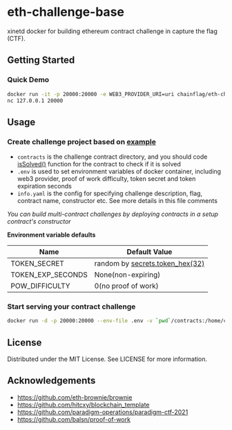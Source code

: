 # eth-challenge-base

xinetd docker for building ethereum contract challenge in capture the flag (CTF).

## Getting Started

### Quick Demo

```bash
docker run -it -p 20000:20000 -e WEB3_PROVIDER_URI=uri chainflag/eth-challenge-base
nc 127.0.0.1 20000
```

## Usage

### Create challenge project based on [example](https://github.com/chainflag/eth-challenge-base/tree/main/example)
* `contracts` is the challenge contract directory, and you should code [isSolved()](https://github.com/chainflag/eth-challenge-base/blob/main/example/contracts/Example.sol#L18) function for the contract to check if it is solved
* `.env` is used to set environment variables of docker container, including web3 provider, proof of work difficulty, token secret and token expiration seconds
* `info.yaml` is the config for specifying challenge description, flag, contract name, constructor etc. See more details in this file comments

*You can build multi-contract challenges by deploying contracts in a setup contract's constructor*

**Environment variable defaults**

| Name              | Default Value
| ----------------- | ----------------------------------
| TOKEN_SECRET      | random by [secrets.token_hex(32)](https://github.com/chainflag/eth-challenge-base/blob/main/entrypoint.sh#L7-L10)
| TOKEN_EXP_SECONDS | None(non-expiring)
| POW_DIFFICULTY    | 0(no proof of work)

### Start serving your contract challenge
```bash
docker run -d -p 20000:20000 --env-file .env -v `pwd`/contracts:/home/ctf/contracts -v `pwd`/info.yaml:/home/ctf/info.yaml chainflag/eth-challenge-base
```

## License

Distributed under the MIT License. See LICENSE for more information.

## Acknowledgements

* https://github.com/eth-brownie/brownie
* https://github.com/hitcxy/blockchain_template
* https://github.com/paradigm-operations/paradigm-ctf-2021
* https://github.com/balsn/proof-of-work
